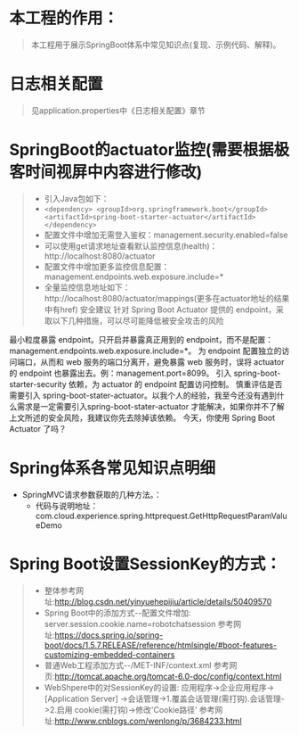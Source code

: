 # 本工程的作用：
> 本工程用于展示SpringBoot体系中常见知识点(复现、示例代码、解释)。

# 日志相关配置
> 见application.properties中《日志相关配置》章节





# SpringBoot的actuator监控(需要根据极客时间视屏中内容进行修改)
> * 引入Java包如下：
> * `<dependency>
         <groupId>org.springframework.boot</groupId>
         <artifactId>spring-boot-starter-actuator</artifactId>
     </dependency>`
> * 配置文件中增加无需登入鉴权：management.security.enabled=false
> * 可以使用get请求地址查看默认监控信息(health)：http://localhost:8080/actuator
> * 配置文件中增加更多监控信息配置：management.endpoints.web.exposure.include=*
> * 全量监控信息地址如下：http://localhost:8080/actuator/mappings(更多在actuator地址的结果中有href)
安全建议
针对 Spring Boot Actuator 提供的 endpoint，采取以下几种措施，可以尽可能降低被安全攻击的风险

最小粒度暴露 endpoint。只开启并暴露真正用到的 endpoint，而不是配置：management.endpoints.web.exposure.include=*。
为 endpoint 配置独立的访问端口，从而和 web 服务的端口分离开，避免暴露 web 服务时，误将 actuator 的 endpoint 也暴露出去。例：management.port=8099。
引入 spring-boot-starter-security 依赖，为 actuator 的 endpoint 配置访问控制。
慎重评估是否需要引入 spring-boot-stater-actuator。以我个人的经验，我至今还没有遇到什么需求是一定需要引入spring-boot-stater-actuator 才能解决，如果你并不了解上文所述的安全风险，我建议你先去除掉该依赖。
今天，你使用 Spring Boot Actuator 了吗？





# Spring体系各常见知识点明细
* SpringMVC请求参数获取的几种方法。：
    * 代码与说明地址：com.cloud.experience.spring.httprequest.GetHttpRequestParamValueDemo
    
# Spring Boot设置SessionKey的方式：
> * 整体参考网址:http://blog.csdn.net/yinyuehepijiu/article/details/50409570
> * Spring Boot中的添加方式--配置文件增加:
    server.session.cookie.name=robotchatsession 
    参考网址:https://docs.spring.io/spring-boot/docs/1.5.7.RELEASE/reference/htmlsingle/#boot-features-customizing-embedded-containers
> * 普通Web工程添加方式--/MET-INF/context.xml
    <?xml version="1.0" encoding="UTF-8"?>
    <Context sessionCookieName='robotchatsession'/>
    参考网页:http://tomcat.apache.org/tomcat-6.0-doc/config/context.html
> * WebShpere中的对SessionKey的设置:
    应用程序->企业应用程序-> [Application Server] ->会话管理->1.覆盖会话管理(需打钩).会话管理->2.启用 cookie(需打钩)->修改'Cookie路径' 
    参考网址:http://www.cnblogs.com/wenlong/p/3684233.html



